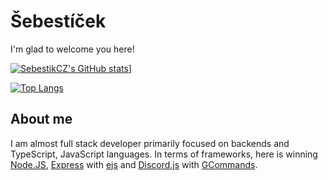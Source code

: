 # Šebestíček
I'm glad to welcome you here!

[![SebestikCZ's GitHub stats](https://github-readme-stats.vercel.app/api?username=SebestikCZ&show_icons=true&layout=compact&theme=dark)](https://github.com/SebestikCZ)]

[![Top Langs](https://github-readme-stats.vercel.app/api/top-langs/?username=SebestikCZ&layout=compact&theme=dark)](https://github.com/SebestikCZ)

## About me
I am almost full stack developer primarily focused on backends and TypeScript, JavaScript languages. In terms of frameworks, here is winning [Node.JS](https://nodejs.org), [Express](https://npmjs.org/package/express) with [ejs](https://npmjs.org/package/ejs) and [Discord.js](https://discord.js.org) with [GCommands](https://garlic-team.js.org).

